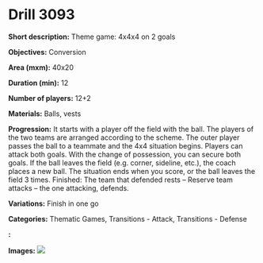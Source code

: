 # Drill 3093

**Short description:**
Theme game: 4x4x4 on 2 goals

**Objectives:**
Conversion

**Area (mxm):**
40x20

**Duration (min):**
12

**Number of players:**
12+2

**Materials:**
Balls, vests

**Progression:**
It starts with a player off the field with the ball. The players of the two teams are arranged according to the scheme. The outer player passes the ball to a teammate and the 4x4 situation begins. Players can attack both goals. With the change of possession, you can secure both goals. If the ball leaves the field (e.g. corner, sideline, etc.), the coach places a new ball. The situation ends when you score, or the ball leaves the field 3 times. Finished: The team that defended rests – Reserve team attacks – the one attacking, defends.

**Variations:**
Finish in one go

**Categories:**
Thematic Games, Transitions - Attack, Transitions - Defense

**:**


**Images:**
![](https://www.coachingfutsal.com/\images\2cde6cd4-c0d6-4cdd-8d10-9c27f10e8187_62.png)

